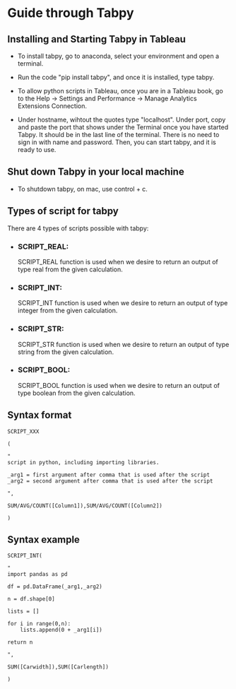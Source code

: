 # Guide through Tabpy

## Installing and Starting Tabpy in Tableau

* To install tabpy, go to anaconda, select your environment and open a terminal.

* Run the code "pip install tabpy", and once it is installed, type tabpy.

* To allow python scripts in Tableau, once you are in a Tableau book, go to the Help -> Settings and Performance -> Manage Analytics Extensions Connection.

* Under hostname, wihtout the quotes type "localhost". Under port, copy and paste the port that shows under the Terminal once you have started Tabpy. It should be in the last line of the terminal. There is no need to sign in with name and password. Then, you can start tabpy, and it is ready to use.

## Shut down Tabpy in your local machine

* To shutdown tabpy, on mac, use control + c. 

## Types of script for tabpy
There are 4 types of scripts possible with tabpy:

* ### SCRIPT_REAL: 
    SCRIPT_REAL function is used when we desire to return an output of type real from the given calculation.

* ### SCRIPT_INT: 
    SCRIPT_INT function is used when we desire to return an output of type integer from the given calculation.

* ### SCRIPT_STR: 
    SCRIPT_STR function is used when we desire to return an output of type string from the given calculation.

* ### SCRIPT_BOOL: 
    SCRIPT_BOOL function is used when we desire to return an output of type boolean from the given calculation.

## Syntax format

    SCRIPT_XXX
    
    (
    
    "
    script in python, including importing libraries.

    _arg1 = first argument after comma that is used after the script
    _arg2 = second argument after comma that is used after the script

    ",
    
    SUM/AVG/COUNT([Column1]),SUM/AVG/COUNT([Column2])
    
    )


## Syntax example

    SCRIPT_INT(
    
    "
    import pandas as pd

    df = pd.DataFrame(_arg1,_arg2)

    n = df.shape[0]

    lists = []

    for i in range(0,n):
        lists.append(0 + _arg1[i])

    return n
    
    ",
    
    SUM([Carwidth]),SUM([Carlength])
    
    )
